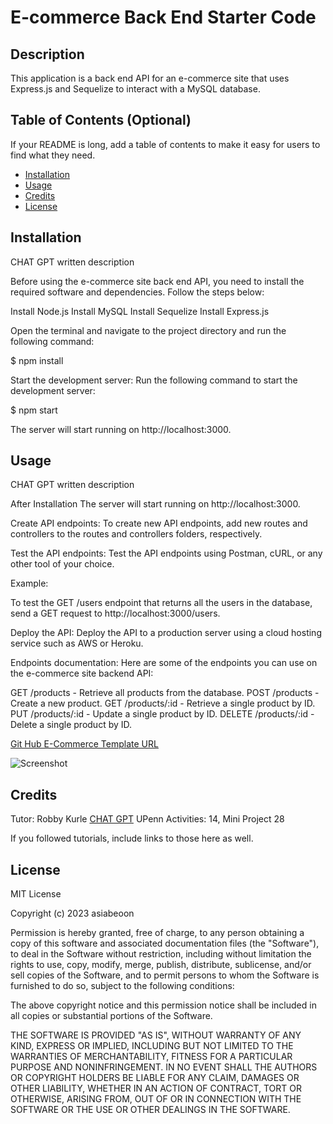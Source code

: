 # E-commerce Back End Starter Code

## Description
This application is a back end API for an e-commerce site that uses Express.js and Sequelize to interact with a MySQL database.

## Table of Contents (Optional)

If your README is long, add a table of contents to make it easy for users to find what they need.

- [Installation](#installation)
- [Usage](#usage)
- [Credits](#credits)
- [License](#license)

## Installation
CHAT GPT written description

Before using the e-commerce site back end API, you need to install the required software and dependencies. Follow the steps below:

Install Node.js
Install MySQL
Install Sequelize
Install Express.js

Open the terminal and navigate to the project directory and run the following command:

$ npm install

Start the development server:
Run the following command to start the development server:

$ npm start

The server will start running on http://localhost:3000.

## Usage
CHAT GPT written description

After Installation
The server will start running on http://localhost:3000.

Create API endpoints:
To create new API endpoints, add new routes and controllers to the routes and controllers folders, respectively.

Test the API endpoints:
Test the API endpoints using Postman, cURL, or any other tool of your choice.

Example:

To test the GET /users endpoint that returns all the users in the database, send a GET request to http://localhost:3000/users.

Deploy the API:
Deploy the API to a production server using a cloud hosting service such as AWS or Heroku.

Endpoints documentation:
Here are some of the endpoints you can use on the e-commerce site backend API:

GET /products - Retrieve all products from the database.
POST /products - Create a new product.
GET /products/:id - Retrieve a single product by ID.
PUT /products/:id - Update a single product by ID.
DELETE /products/:id - Delete a single product by ID.


<a href="https://github.com/asiabeoon/E-Commerce-Template/">Git Hub E-Commerce Template URL</a>

![Screenshot](./assets/images/Screenshot%202023-04-06%20171838.png)


## Credits

Tutor: Robby Kurle 
<a href="https://chat-gpt.org/chat/">CHAT GPT</a>
UPenn Activities: 14, Mini Project 28


If you followed tutorials, include links to those here as well.

## License

MIT License

Copyright (c) 2023 asiabeoon

Permission is hereby granted, free of charge, to any person obtaining a copy
of this software and associated documentation files (the "Software"), to deal
in the Software without restriction, including without limitation the rights
to use, copy, modify, merge, publish, distribute, sublicense, and/or sell
copies of the Software, and to permit persons to whom the Software is
furnished to do so, subject to the following conditions:

The above copyright notice and this permission notice shall be included in all
copies or substantial portions of the Software.

THE SOFTWARE IS PROVIDED "AS IS", WITHOUT WARRANTY OF ANY KIND, EXPRESS OR
IMPLIED, INCLUDING BUT NOT LIMITED TO THE WARRANTIES OF MERCHANTABILITY,
FITNESS FOR A PARTICULAR PURPOSE AND NONINFRINGEMENT. IN NO EVENT SHALL THE
AUTHORS OR COPYRIGHT HOLDERS BE LIABLE FOR ANY CLAIM, DAMAGES OR OTHER
LIABILITY, WHETHER IN AN ACTION OF CONTRACT, TORT OR OTHERWISE, ARISING FROM,
OUT OF OR IN CONNECTION WITH THE SOFTWARE OR THE USE OR OTHER DEALINGS IN THE
SOFTWARE.